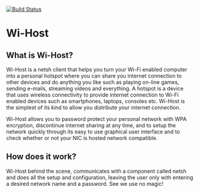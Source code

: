 [![Build Status](https://www.jcplaboratory.org/wp-content/uploads/2016/08/nav-banner_ra_large.png)](https://www.jcplaboratory.org/products/wi-host/)
# Wi-Host

## What is Wi-Host?
Wi-Host is a netsh client that helps you turn your Wi-Fi enabled computer into a personal hotspot where you can share you internet connection to other devices and do anything you like such as playing on-line games, sending e-mails, streaming videos and everything. A hotspot is a device that uses wireless connectivity to provide internet connection to Wi-Fi enabled devices such as smartphones, laptops, consoles etc. Wi-Host is the simplest of its kind to allow you distribute your internet connection.

Wi-Host allows you to password protect your personal network with WPA encryption, discontinue internet sharing at any time, and to setup the network quickly through its easy to use graphical user interface and to check whether or not your NIC is hosted network compatible.

## How does it work?
Wi-Host behind the scene, communicates with a component called netsh and does all the setup and configuration, leaving the user only with entering a desired network name and a password. See we use no magic!
